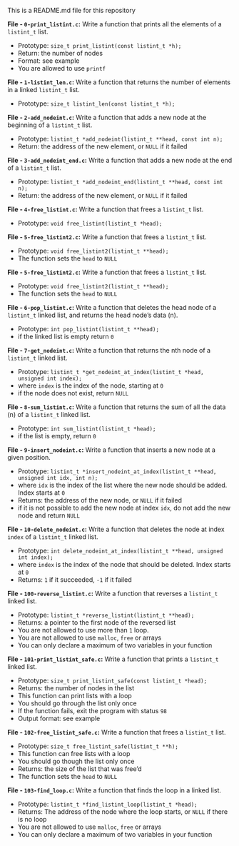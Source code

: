 This is a README.md file for this repository

**File - `0-print_listint.c`:** Write a function that prints all the elements of a  `listint_t`  list.

-   Prototype:  `size_t print_listint(const listint_t *h);`
-   Return: the number of nodes
-   Format: see example
-   You are allowed to use  `printf`

**File - `1-listint_len.c`:** Write a function that returns the number of elements in a linked  `listint_t`  list.

-   Prototype:  `size_t listint_len(const listint_t *h);`

**File - `2-add_nodeint.c`:** 
Write a function that adds a new node at the beginning of a  `listint_t`  list.

-   Prototype:  `listint_t *add_nodeint(listint_t **head, const int n);`
-   Return: the address of the new element, or  `NULL`  if it failed

**File - `3-add_nodeint_end.c`:** Write a function that adds a new node at the end of a  `listint_t`  list.

-   Prototype:  `listint_t *add_nodeint_end(listint_t **head, const int n);`
-   Return: the address of the new element, or  `NULL`  if it failed

**File - `4-free_listint.c`:** Write a function that frees a  `listint_t`  list.

-   Prototype:  `void free_listint(listint_t *head);`

**File - `5-free_listint2.c`:** Write a function that frees a  `listint_t`  list.

-   Prototype:  `void free_listint2(listint_t **head);`
-   The function sets the  `head`  to  `NULL`

**File - `5-free_listint2.c`:** Write a function that frees a  `listint_t`  list.

-   Prototype:  `void free_listint2(listint_t **head);`
-   The function sets the  `head`  to  `NULL`

**File - `6-pop_listint.c`:** Write a function that deletes the head node of a  `listint_t`  linked list, and returns the head node’s data (n).

-   Prototype:  `int pop_listint(listint_t **head);`
-   if the linked list is empty return  `0`

**File - `7-get_nodeint.c`:** Write a function that returns the nth node of a  `listint_t`  linked list.

-   Prototype:  `listint_t *get_nodeint_at_index(listint_t *head, unsigned int index);`
-   where  `index`  is the index of the node, starting at  `0`
-   if the node does not exist, return  `NULL`

**File - `8-sum_listint.c`:** Write a function that returns the sum of all the data (n) of a  `listint_t`  linked list.

-   Prototype:  `int sum_listint(listint_t *head);`
-   if the list is empty, return  `0`

**File - `9-insert_nodeint.c`:**  Write a function that inserts a new node at a given position.

-   Prototype:  `listint_t *insert_nodeint_at_index(listint_t **head, unsigned int idx, int n);`
-   where  `idx`  is the index of the list where the new node should be added. Index starts at  `0`
-   Returns: the address of the new node, or  `NULL`  if it failed
-   if it is not possible to add the new node at index  `idx`, do not add the new node and return  `NULL`

**File - `10-delete_nodeint.c`:** Write a function that deletes the node at index  `index`  of a  `listint_t`  linked list.

-   Prototype:  `int delete_nodeint_at_index(listint_t **head, unsigned int index);`
-   where  `index`  is the index of the node that should be deleted. Index starts at  `0`
-   Returns:  `1`  if it succeeded,  `-1`  if it failed

**File - `100-reverse_listint.c`:** Write a function that reverses a  `listint_t`  linked list.

-   Prototype:  `listint_t *reverse_listint(listint_t **head);`
-   Returns: a pointer to the first node of the reversed list
-   You are not allowed to use more than  `1`  loop.
-   You are not allowed to use  `malloc`,  `free`  or arrays
-   You can only declare a maximum of two variables in your function

**File - `101-print_listint_safe.c`:** Write a function that prints a  `listint_t`  linked list.

-   Prototype:  `size_t print_listint_safe(const listint_t *head);`
-   Returns: the number of nodes in the list
-   This function can print lists with a loop
-   You should go through the list only once
-   If the function fails, exit the program with status  `98`
-   Output format: see example

**File - `102-free_listint_safe.c`:**  Write a function that frees a  `listint_t`  list.

-   Prototype:  `size_t free_listint_safe(listint_t **h);`
-   This function can free lists with a loop
-   You should go though the list only once
-   Returns: the size of the list that was free’d
-   The function sets the  `head`  to  `NULL`

**File - `103-find_loop.c`:** Write a function that finds the loop in a linked list.

-   Prototype:  `listint_t *find_listint_loop(listint_t *head);`
-   Returns: The address of the node where the loop starts, or  `NULL`  if there is no loop
-   You are not allowed to use  `malloc`,  `free`  or arrays
-   You can only declare a maximum of two variables in your function

